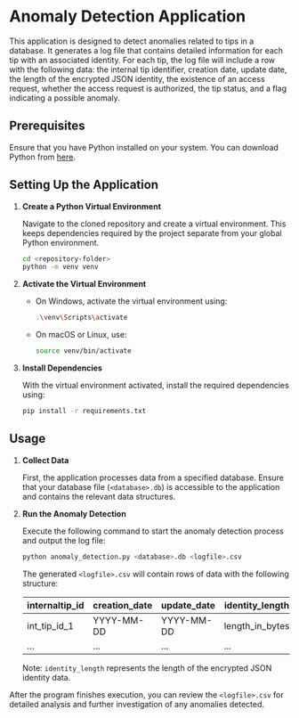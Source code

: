 # Anomaly Detection Application

This application is designed to detect anomalies related to tips in a database. It generates a log file that contains detailed information for each tip with an associated identity. For each tip, the log file will include a row with the following data: the internal tip identifier, creation date, update date, the length of the encrypted JSON identity, the existence of an access request, whether the access request is authorized, the tip status, and a flag indicating a possible anomaly.

## Prerequisites

Ensure that you have Python installed on your system. You can download Python from [here](https://www.python.org/downloads/).

## Setting Up the Application

1. **Create a Python Virtual Environment**

    Navigate to the cloned repository and create a virtual environment. This keeps dependencies required by the project separate from your global Python environment.

    ```bash
    cd <repository-folder>
    python -m venv venv
    ```

2. **Activate the Virtual Environment**

    - On Windows, activate the virtual environment using:

        ```bash
        .\venv\Scripts\activate
        ```

    - On macOS or Linux, use:

        ```bash
        source venv/bin/activate
        ```

3. **Install Dependencies**

    With the virtual environment activated, install the required dependencies using:

    ```bash
    pip install -r requirements.txt
    ```

## Usage

1. **Collect Data**

    First, the application processes data from a specified database. Ensure that your database file (`<database>.db`) is accessible to the application and contains the relevant data structures.

2. **Run the Anomaly Detection**

    Execute the following command to start the anomaly detection process and output the log file:

    ```bash
    python anomaly_detection.py <database>.db <logfile>.csv
    ```

    The generated `<logfile>.csv` will contain rows of data with the following structure:

    | internaltip_id | creation_date | update_date | identity_length | access_request_exists | access_request_authorized | status | anomaly_flag |
    | -------------- | ------------- | ----------- | --------------- | --------------------- | ------------------------- | ------ | ------------ |
    | int_tip_id_1   | YYYY-MM-DD    | YYYY-MM-DD  | length_in_bytes | Yes/No                | Yes/No                    | Status | Yes/No       |
    | ...            | ...           | ...         | ...             | ...                   | ...                       | ...    | ...          |

    Note: `identity_length` represents the length of the encrypted JSON identity data.

After the program finishes execution, you can review the `<logfile>.csv` for detailed analysis and further investigation of any anomalies detected.